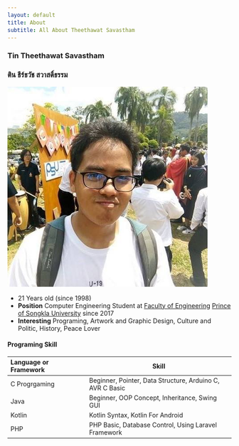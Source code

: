 ```yaml
---
layout: default
title: About
subtitle: All About Theethawat Savastham
---
```


### Tin Theethawat Savastham

### ติน ธีร์ธวัช สวาสดิ์ธรรม

<img class="myimage" src="/assets/image/tin2.jpg">

- 21 Years old (since 1998)
- **Position** Computer Engineering Student at [Faculty of Engineering](https://eng.psu.ac.th) [Prince of Songkla University](https://www.psu.ac.th) since 2017
- **Interesting** Programing, Artwork and Graphic Design, Culture and Politic, History, Peace Lover

#### Programing Skill

| Language or Framework |     | Skill                                                     |
| :-------------------- | :-: | --------------------------------------------------------- |
| C Progrgaming         |     | Beginner, Pointer, Data Structure, Arduino C, AVR C Basic |
| Java                  |     | Beginner, OOP Concept, Inheritance, Swing GUI             |
| Kotlin                |     | Kotlin Syntax, Kotlin For Android                         |
| PHP                   |     | PHP Basic, Database Control, Using Laravel Framework      |
